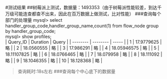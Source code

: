 #测试结果
##树莓派上测试，数据量：1493353（由于树莓派性能较差，到达千万级可能连查都查不出来，因此在百万数据上做测试，比对性能）
###查询每个部门的处理量
mysql> select handler_group_code,handler_group_name,count(1) from flow_node group by handler_group_code;<br/>
mysql> show profiles;<br/>
| Query_ID | Duration | Query |
| -------- | -------- | ----- |
| 1        | 17.9779625 | 略 |
| 2        | 18.0560555 | 略 |
| 3       | 17.986291 | 略 |
| 4        | 18.05946575 | 略 |
| 5        | 18.11107825 | 略 |
| 6        | 18.0766465 | 略 |
| 7        | 18.079958 | 略 |
| 8        | 18.111092 | 略 |
| 9        | 18.1046355 | 略 |
| 10        | 18.128368 | 略 |
> 查询耗时:18s左右
###查询每个中心底下的数据量
